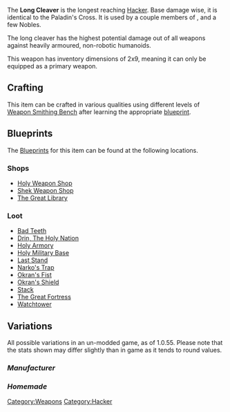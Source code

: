 The **Long Cleaver** is the longest reaching
[Hacker](Hacker_(Class).md "wikilink"). Base damage wise, it is identical
to the Paladin's Cross. It is used by a couple members of [](03%20-%20Projects%20&%20Wikis/Kenshi/Kenshi%20Wiki/Kenshi%20Wiki%20Template/The_Holy_Nation.md), and a few [](03%20-%20Projects%20&%20Wikis/Kenshi/Kenshi%20Wiki/Kenshi%20Wiki%20Template/United_Cities.md) Nobles.

The long cleaver has the highest potential damage out of all weapons
against heavily armoured, non-robotic humanoids.

This weapon has inventory dimensions of 2x9, meaning it can only be
equipped as a primary weapon.

## Crafting

This item can be crafted in various qualities using different levels of
[Weapon Smithing Bench](Weapon_Smithing_Bench.md "wikilink") after learning
the appropriate [blueprint](Blueprints.md "wikilink").

## Blueprints

The [Blueprints](Blueprints.md "wikilink") for this item can be found at
the following locations.

### Shops

- [Holy Weapon Shop](Holy_Weapon_Shop.md "wikilink")
- [Shek Weapon Shop](Shek_Weapon_Shop.md "wikilink")
- [The Great Library](The_Great_Library.md "wikilink")

### Loot

- [Bad Teeth](Bad_Teeth.md "wikilink")
- [Drin, The Holy Nation](Drin,_The_Holy_Nation "wikilink")
- [Holy Armory](Holy_Armory.md "wikilink")
- [Holy Military Base](Holy_Military_Base.md "wikilink")
- [Last Stand](Last_Stand.md "wikilink")
- [Narko's Trap](Narko's_Trap.md "wikilink")
- [Okran's Fist](Okran's_Fist.md "wikilink")
- [Okran's Shield](Okran's_Shield.md "wikilink")
- [Stack](Stack.md "wikilink")
- [The Great Fortress](The_Great_Fortress.md "wikilink")
- [Watchtower](Watchtower.md "wikilink")

## Variations

All possible variations in an un-modded game, as of 1.0.55. Please note
that the stats shown may differ slightly than in game as it tends to
round values.

### *Manufacturer*

### *Homemade*

[Category:Weapons](Category:Weapons "wikilink")
[Category:Hacker](Category:Hacker "wikilink")